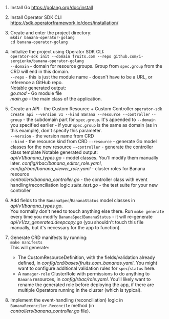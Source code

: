 1) Install Go https://golang.org/doc/install  
2) Install Operator SDK CLI https://sdk.operatorframework.io/docs/installation/  
  
3) Create and enter the project directory:  
   `mkdir banana-operator-golang`  
   `cd banana-operator-golang`  

4) Initialize the project using Operator SDK CLI:  
   `operator-sdk init --domain fruits.com --repo github.com/i-sergienko/banana-operator-golang`  
   `--domain` - domain for resource groups. Group from `spec.group` from the CRD will end in this domain.  
   `--repo` - this is just the module name - doesn't have to be a URL, or reference a GitHub repo.  
   Notable generated output:  
   *go.mod* - Go module file  
   *main.go* - the main class of the application.  
   

5) Create an API - the Custom Resource + Custom Controller
   `operator-sdk create api --version v1 --kind Banana --resource --controller`
   `--group` - the subdomain part for `spec.group`. It's appended to `--domain` you specified earlier - if your `spec.group` is the same as domain (as in this example), don't specify this parameter.  
   `--version` - the version name from CRD  
   `--kind` - the resource kind from CRD
   `--resource` - generate Go model classes for the new resource
   `--controller` - generate the controller class template
   Notable generated output:  
   *api/v1/banana_types.go* - model classes. You'll modify them manually later.
   *config/rbac/banana_editor_role.yaml*, *config/rbac/banana_viewer_role.yaml* - cluster roles for Banana resource  
   *controllers/banana_controller.go* - the controller class with event handling/reconciliation logic
   *suite_test.go* - the test suite for your new controller
   

6) Add fields to the `BananaSpec`/`BananaStatus` model classes in *api/v1/banana_types.go*.  
   You normally don't need to touch anything else there.
   Run `make generate` every time you modify `BananaSpec`/`BananaStatus` - it will re-generate *api/v1/zz_generated.deepcopy.go* (you shouldn't touch this file manually, but it's necessary for the app to function).  
   

7) Generate CRD manifests by running:  
   `make manifests`  
   This will generate:  
   * The CustomResourceDefinition, with the fields/validation already defined, in *config/crd/bases/fruits.com_bananas.yaml*. You might want to configure additional validation rules for `spec`/`status` here.  
   * A `manager-role` ClusterRole with permissions to do anything to `Banana` resources, in *config/rbac/role.yaml*. You'll likely want to rename the generated role before deploying the app, if there are multiple Operators running in the cluster (which is typical).  
   
8) Implement the event-handling (reconciliation) logic in `BananaReconciler.Reconcile` method (in *controllers/banana_controller.go* file).
